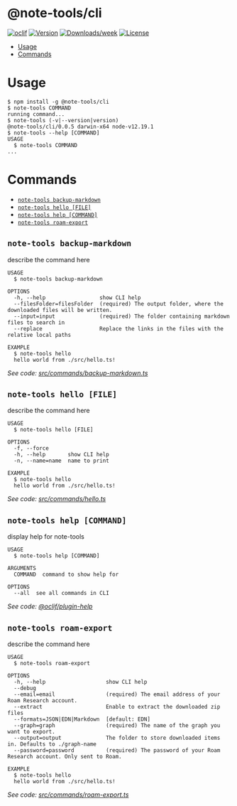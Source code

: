 @note-tools/cli
===============



[![oclif](https://img.shields.io/badge/cli-oclif-brightgreen.svg)](https://oclif.io)
[![Version](https://img.shields.io/npm/v/@note-tools/cli.svg)](https://npmjs.org/package/@note-tools/cli)
[![Downloads/week](https://img.shields.io/npm/dw/@note-tools/cli.svg)](https://npmjs.org/package/@note-tools/cli)
[![License](https://img.shields.io/npm/l/@note-tools/cli.svg)](https://github.com/rbrcsk/note-tools/blob/master/package.json)

<!-- toc -->
* [Usage](#usage)
* [Commands](#commands)
<!-- tocstop -->
# Usage
<!-- usage -->
```sh-session
$ npm install -g @note-tools/cli
$ note-tools COMMAND
running command...
$ note-tools (-v|--version|version)
@note-tools/cli/0.0.5 darwin-x64 node-v12.19.1
$ note-tools --help [COMMAND]
USAGE
  $ note-tools COMMAND
...
```
<!-- usagestop -->
# Commands
<!-- commands -->
* [`note-tools backup-markdown`](#note-tools-backup-markdown)
* [`note-tools hello [FILE]`](#note-tools-hello-file)
* [`note-tools help [COMMAND]`](#note-tools-help-command)
* [`note-tools roam-export`](#note-tools-roam-export)

## `note-tools backup-markdown`

describe the command here

```
USAGE
  $ note-tools backup-markdown

OPTIONS
  -h, --help                 show CLI help
  --filesFolder=filesFolder  (required) The output folder, where the downloaded files will be written.
  --input=input              (required) The folder containing markdown files to search in
  --replace                  Replace the links in the files with the relative local paths

EXAMPLE
  $ note-tools hello
  hello world from ./src/hello.ts!
```

_See code: [src/commands/backup-markdown.ts](https://github.com/rbrcsk/note-tools/blob/v0.0.5/src/commands/backup-markdown.ts)_

## `note-tools hello [FILE]`

describe the command here

```
USAGE
  $ note-tools hello [FILE]

OPTIONS
  -f, --force
  -h, --help       show CLI help
  -n, --name=name  name to print

EXAMPLE
  $ note-tools hello
  hello world from ./src/hello.ts!
```

_See code: [src/commands/hello.ts](https://github.com/rbrcsk/note-tools/blob/v0.0.5/src/commands/hello.ts)_

## `note-tools help [COMMAND]`

display help for note-tools

```
USAGE
  $ note-tools help [COMMAND]

ARGUMENTS
  COMMAND  command to show help for

OPTIONS
  --all  see all commands in CLI
```

_See code: [@oclif/plugin-help](https://github.com/oclif/plugin-help/blob/v3.2.2/src/commands/help.ts)_

## `note-tools roam-export`

describe the command here

```
USAGE
  $ note-tools roam-export

OPTIONS
  -h, --help                   show CLI help
  --debug
  --email=email                (required) The email address of your Roam Research account.
  --extract                    Enable to extract the downloaded zip files
  --formats=JSON|EDN|Markdown  [default: EDN]
  --graph=graph                (required) The name of the graph you want to export.
  --output=output              The folder to store downloaded items in. Defaults to ./graph-name
  --password=password          (required) The password of your Roam Research account. Only sent to Roam.

EXAMPLE
  $ note-tools hello
  hello world from ./src/hello.ts!
```

_See code: [src/commands/roam-export.ts](https://github.com/rbrcsk/note-tools/blob/v0.0.5/src/commands/roam-export.ts)_
<!-- commandsstop -->
